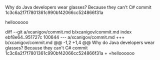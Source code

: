 Why do Java developers wear glasses? Because they can't C#
commit 1c3c6a2f7f7801361c990bf42066cc524866f31a

helloooooo

diff --git a/xcanigov/commit.md b/xcanigov/commit.md
index ebf8e64..951727c 100644
--- a/xcanigov/commit.md
+++ b/xcanigov/commit.md
@@ -1,2 +1,4 @@
 Why do Java developers wear glasses? Because they can't C#
 commit 1c3c6a2f7f7801361c990bf42066cc524866f31a
+
+helloooooo

